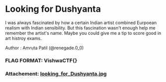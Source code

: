 Looking for Dushyanta
=

I was always fascinated by how a certain Indian artist combined Eurpoean realism with Indian sensibility. But this fascination wasn't enough help me remember the artist's name. Maybe you could give me a tip to score good in art histroy exams.

Author : Amruta Patil (@renegade.0_0)

### FLAG FORMAT: VishwaCTF{}
### Attachement: [looking_for_Dushyanta.jpg](https://vishwactf.s3.amazonaws.com/files/attachments/looking_for_Dushyanta_5ec6c684-c947-4200-b6d2-9ad7643d02f6.jpg?X-Amz-Algorithm=AWS4-HMAC-SHA256&X-Amz-Credential=AKIA6GUFVMV6HO3NYL6Z%2F20240204%2Fap-south-1%2Fs3%2Faws4_request&X-Amz-Date=20240204T191813Z&X-Amz-Expires=3600&X-Amz-SignedHeaders=host&X-Amz-Signature=9fa56c61398d65aa4ab202ae4678ebbbbbe6ccbc93699284489d9908d105b2e6)
